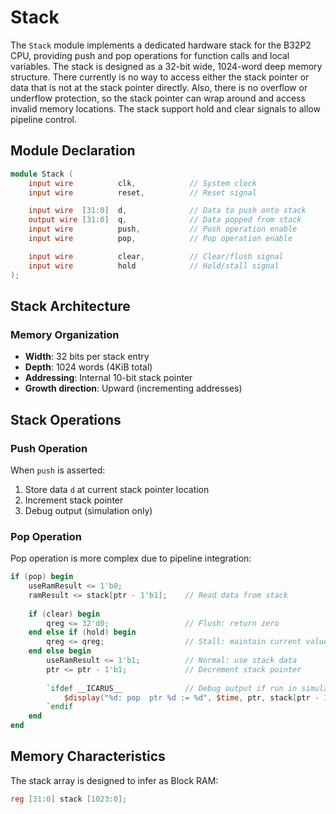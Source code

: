 # Stack

The `Stack` module implements a dedicated hardware stack for the B32P2 CPU, providing push and pop operations for function calls and local variables. The stack is designed as a 32-bit wide, 1024-word deep memory structure. There currently is no way to access either the stack pointer or data that is not at the stack pointer directly. Also, there is no overflow or underflow protection, so the stack pointer can wrap around and access invalid memory locations. The stack support hold and clear signals to allow pipeline control.

## Module Declaration

```verilog
module Stack (
    input wire          clk,            // System clock
    input wire          reset,          // Reset signal

    input wire  [31:0]  d,              // Data to push onto stack
    output wire [31:0]  q,              // Data popped from stack
    input wire          push,           // Push operation enable
    input wire          pop,            // Pop operation enable

    input wire          clear,          // Clear/flush signal
    input wire          hold            // Hold/stall signal
);
```

## Stack Architecture

### Memory Organization

- **Width**: 32 bits per stack entry
- **Depth**: 1024 words (4KiB total)
- **Addressing**: Internal 10-bit stack pointer
- **Growth direction**: Upward (incrementing addresses)

## Stack Operations

### Push Operation

When `push` is asserted:

1. Store data `d` at current stack pointer location
2. Increment stack pointer
3. Debug output (simulation only)

### Pop Operation

Pop operation is more complex due to pipeline integration:

```verilog
if (pop) begin
    useRamResult <= 1'b0;
    ramResult <= stack[ptr - 1'b1];    // Read data from stack
    
    if (clear) begin
        qreg <= 32'd0;                 // Flush: return zero
    end else if (hold) begin
        qreg <= qreg;                  // Stall: maintain current value
    end else begin
        useRamResult <= 1'b1;          // Normal: use stack data
        ptr <= ptr - 1'b1;             // Decrement stack pointer
        
        `ifdef __ICARUS__              // Debug output if run in simulation
            $display("%d: pop  ptr %d := %d", $time, ptr, stack[ptr - 1'b1]);
        `endif
    end
end
```

## Memory Characteristics

The stack array is designed to infer as Block RAM:

```verilog
reg [31:0] stack [1023:0];
```
